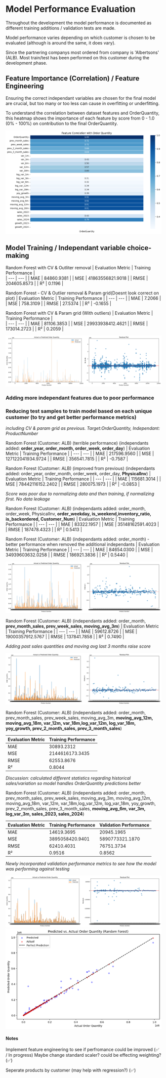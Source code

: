 # Model Performance Evaluation

Throughout the development the model performance is documented as different training additions / validation tests are made.

Model performance varies depending on which customer is chosen to be evaluated (although is around the same, it does vary).

Since the partnering companys most ordered from company is 'Albertsons' (ALB). Most train/test has been performed on this customer during the development phase.

## Feature Importance (Correlation) / Feature Engineering

Ensuring the correct independant variables are chosen for the final model are crucial, but too many or too less can cause in overfitting or underfitting.

To understand the correlation between dataset features and OrderQuantity, this heatmap shows the importance of each feature by score from 0 - 1.0 (0% - 100%) on contribution to the final OrderQuantity.

![Feature Importance for 'OrderQuantity' target variable](./images/feature_importance.png)

## Model Training / Independant variable choice-making

Random Forest with CV & Outliter removal
| Evaluation Metric | Training Performance |  
| --- | --- |
| MAE | 84860.9381 |
| MSE | 41863556821.9018 |
| RMSE | 204605.8573 |
| R² | 0.1196 |

Random Forest - CV & Outlier removal & Param grid(Doesnt look correct on plot)
| Evaluation Metric | Training Performance |
| --- | --- |
| MAE | 7.2066 |
| MSE | 758.3109 |
| RMSE | 27.5374 |
| R² | -0.1655 |

Random Forest with CV & Param grid (With outliers)
| Evaluation Metric | Training Performance |  
| --- | --- |
| MAE | 81106.3853 |
| MSE | 29933938412.4621 |
| RMSE | 173014.2723 |
| R² | 0.2059 |

![Random Forest CV and Param grid final (minimal features)](./images/rf_cv.png)

### Adding more independant features due to poor performance

### Reducing test samples to train model based on each unique customer (to try and get better performance metrics)

_including CV & param grid as previous. Target:OrderQuantity, Independant: ProductNumber_

Random Forest (Customer: ALB) (terrible performance)
(independants added: **order_year, order_month, order_week, order_day**)
| Evaluation Metric | Training Performance |
| --- | --- |
| MAE | 217596.9560 |
| MSE | 127122041934.9724 |
| RMSE | 356541.7815 |
| R² | -0.7587 |

Random Forest (Customer: ALB) (improved from previous)
(independants added: order_year, order_month, order_week, order_day, **PhysicalInv**)
| Evaluation Metric | Training Performance |
| --- | --- |
| MAE | 115681.3014 |
| MSE | 78442116152.2402 |
| RMSE | 280075.1973 |
| R² | -0.0853 |

_Score was poor due to normalizing data and then training, if normalizing first. No data leakage_

Random Forest (Customer: ALB)
(independants added: order_month, order_week, PhysicalInv, **order_weekday, is_weekend,inventory_ratio, is_backordered, Customer_Num**)
| Evaluation Metric | Training Performance |
| --- | --- |
| MAE | 83322.1957 |
| MSE | 35148162591.4023 |
| RMSE | 187478.4323 |
| R² | 0.5413 |

Random Forest (Customer: ALB)
(independants added: order_month) - better performance when removed the additional independants
| Evaluation Metric | Training Performance |
| --- | --- |
| MAE | 84654.0300 |
| MSE | 34939603632.0258 |
| RMSE | 186921.3836 |
| R² | 0.5440 |

![Random Forest (R²=54%) - Predicted vs Actual values: Bar and Residual plots ](./images/rf_r2_50.png)

Random Forest (Customer: ALB)
(independants added: order_month, **prev_month_sales, prev_week_sales, moving_avg_3m**)
| Evaluation Metric | Training Performance |
| --- | --- |
| MAE | 59612.8726 |
| MSE | 19000357912.5767 |
| RMSE | 137841.7858 |
| R² | 0.7490 |

_Adding past sales quantities and moving avg last 3 months raise score_

![Random Forest (R²=75%) - Predicted vs Actual values: Bar and Residual plots ](./images/rf_r2_72.png)

Random Forest (Customer: ALB)
(independants added: order_month, prev_month_sales, prev_week_sales, moving_avg_3m, **moving_avg_12m, moving_avg_18m, var_12m, var_18m,log_var_12m, log_var_18m, yoy_growth, prev_2_month_sales, prev_3_month_sales**)

| Evaluation Metric | Training Performance |
| ----------------- | -------------------- |
| MAE               | 30893.2312           |
| MSE               | 2144616173.3435      |
| RMSE              | 62553.8676           |
| R²                | 0.8044               |

_Discussion: calculated different statistics regarding historical sales/variation so model handles OrderQuantity predictions better_

Random Forest (Customer: ALB)
(independants added: order_month, prev_month_sales, prev_week_sales, moving_avg_3m, moving_avg_12m, moving_avg_18m, var_12m, var_18m,log_var_12m, log_var_18m, yoy_growth, prev_2_month_sales, prev_3_month_sales, **moving_avg_6m, var_3m, log_var_3m, sales_2023, sales_2024**)

| Evaluation Metric | Training Performance | Validation Performance |
| ----------------- | -------------------- | ---------------------- |
| MAE               | 14619.3695           | 20945.1965             |
| MSE               | 3895058420.9401      | 5890773321.1870        |
| RMSE              | 62410.4031           | 76751.3734             |
| R²                | 0.9516               | 0.8562                 |

_Newly incorporated validation performance metrics to see how the model was performing against testing_

![Random Forest (R²=95%) - Predicted vs Actual values: Bar and Residual plots ](./images/rf_r2_95.png)
![Random Forest (R²=95%) - Scatter plot](./images/rf_r2_95_scatter.png)

#### Notes

Implement feature engineering to see if perfromance could be improved (✅ / In progress)
Maybe change standard scaler? could be effecting weighting? (✅)

Seperate products by customer (may help with regression?) (✅)
